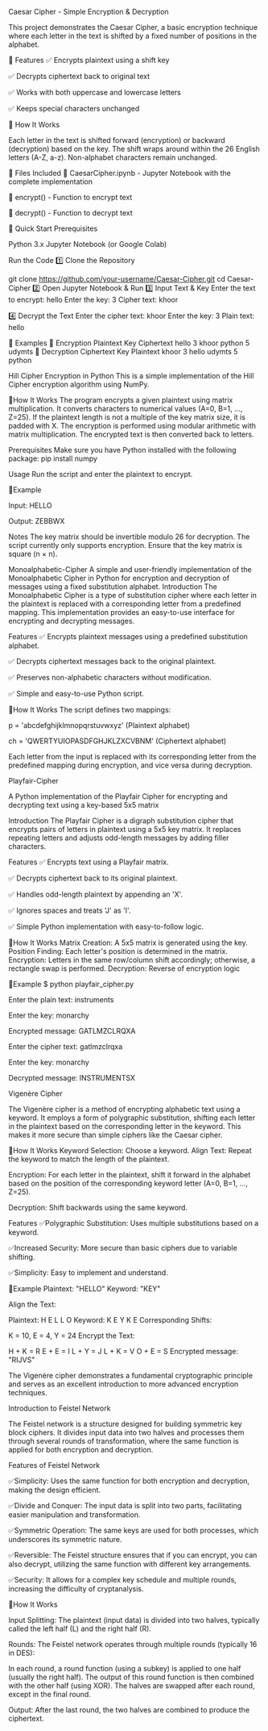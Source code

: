Caesar Cipher - Simple Encryption & Decryption

This project demonstrates the Caesar Cipher, a basic encryption technique where each letter in the text is shifted by a fixed number of positions in the alphabet.

🔹 Features
✅ Encrypts plaintext using a shift key

✅ Decrypts ciphertext back to original text

✅ Works with both uppercase and lowercase letters

✅ Keeps special characters unchanged

📌 How It Works

Each letter in the text is shifted forward (encryption) or backward (decryption) based on the key.
The shift wraps around within the 26 English letters (A-Z, a-z).
Non-alphabet characters remain unchanged.


📂 Files Included
📜 CaesarCipher.ipynb - Jupyter Notebook with the complete implementation

📜 encrypt() - Function to encrypt text

📜 decrypt() - Function to decrypt text

🚀 Quick Start Prerequisites

Python 3.x
Jupyter Notebook (or Google Colab)

Run the Code 
1️⃣ Clone the Repository

git clone https://github.com/your-username/Caesar-Cipher.git
cd Caesar-Cipher
2️⃣ Open Jupyter Notebook & Run
3️⃣ Input Text & Key
Enter the text to encrypt: hello
Enter the key: 3
Cipher text: khoor

4️⃣ Decrypt the Text
Enter the cipher text: khoor
Enter the key: 3
Plain text: hello

🎯 Examples
🔹 Encryption
Plaintext	Key	Ciphertext
hello	3	khoor
python	5	udymts
🔹 Decryption
Ciphertext	Key	Plaintext
khoor	3	hello
udymts	5	python







Hill Cipher Encryption in Python
This is a simple implementation of the Hill Cipher encryption algorithm using NumPy.

📌How It Works
The program encrypts a given plaintext using matrix multiplication.
It converts characters to numerical values (A=0, B=1, ..., Z=25).
If the plaintext length is not a multiple of the key matrix size, it is padded with X.
The encryption is performed using modular arithmetic with matrix multiplication.
The encrypted text is then converted back to letters.

Prerequisites
Make sure you have Python installed with the following package:
pip install numpy

Usage
Run the script and enter the plaintext to encrypt.

🎯Example

Input:  HELLO

Output: ZEBBWX

Notes
The key matrix should be invertible modulo 26 for decryption.
The script currently only supports encryption.
Ensure that the key matrix is square (n × n).



Monoalphabetic-Cipher
A simple and user-friendly implementation of the Monoalphabetic Cipher in Python for encryption and decryption of messages using a fixed substitution alphabet.
Introduction
The Monoalphabetic Cipher is a type of substitution cipher where each letter in the plaintext is replaced with a corresponding letter from a predefined mapping. This implementation provides an easy-to-use interface for encrypting and decrypting messages.

Features
✅ Encrypts plaintext messages using a predefined substitution alphabet.

✅ Decrypts ciphertext messages back to the original plaintext.

✅ Preserves non-alphabetic characters without modification.

✅ Simple and easy-to-use Python script.

📌How It Works
The script defines two mappings:

p = 'abcdefghijklmnopqrstuvwxyz' (Plaintext alphabet)

ch = 'QWERTYUIOPASDFGHJKLZXCVBNM' (Ciphertext alphabet)

Each letter from the input is replaced with its corresponding letter from the predefined mapping during encryption, and vice versa during decryption.


Playfair-Cipher

A Python implementation of the Playfair Cipher for encrypting and decrypting text using a key-based 5x5 matrix

Introduction
The Playfair Cipher is a digraph substitution cipher that encrypts pairs of letters in plaintext using a 5x5 key matrix. It replaces repeating letters and adjusts odd-length messages by adding filler characters.

Features
✅ Encrypts text using a Playfair matrix.

✅ Decrypts ciphertext back to its original plaintext.

✅ Handles odd-length plaintext by appending an 'X'.

✅ Ignores spaces and treats 'J' as 'I'.

✅ Simple Python implementation with easy-to-follow logic.

📌How It Works
Matrix Creation: A 5x5 matrix is generated using the key.
Position Finding: Each letter's position is determined in the matrix.
Encryption: Letters in the same row/column shift accordingly; otherwise, a rectangle swap is performed.
Decryption: Reverse of encryption logic 

🎯Example
$ python playfair_cipher.py

Enter the plain text: instruments

Enter the key: monarchy

Encrypted message: GATLMZCLRQXA

Enter the cipher text: gatlmzclrqxa

Enter the key: monarchy

Decrypted message: INSTRUMENTSX


Vigenère Cipher

The Vigenère cipher is a method of encrypting alphabetic text using a keyword. It employs a form of polygraphic substitution, shifting each letter in the plaintext based on the corresponding letter in the keyword. This makes it more secure than simple ciphers like the Caesar cipher.

📌How It Works
Keyword Selection: Choose a keyword.
Align Text: Repeat the keyword to match the length of the plaintext.

Encryption:
For each letter in the plaintext, shift it forward in the alphabet based on the position of the corresponding keyword letter (A=0, B=1, ..., Z=25).

Decryption: Shift backwards using the same keyword.

Features
✅Polygraphic Substitution: Uses multiple substitutions based on a keyword.

✅Increased Security: More secure than basic ciphers due to variable shifting.

✅Simplicity: Easy to implement and understand.

🎯Example
Plaintext: "HELLO"
Keyword: "KEY"

Align the Text:

Plaintext: H E L L O
Keyword: K E Y K E
Corresponding Shifts:

K = 10, E = 4, Y = 24
Encrypt the Text:

H + K = R
E + E = I
L + Y = J
L + K = V
O + E = S
Encrypted message: "RIJVS"

The Vigenère cipher demonstrates a fundamental cryptographic principle and serves as an excellent introduction to more advanced encryption techniques.


Introduction to Feistel Network 

The Feistel network is a structure designed for building symmetric key block ciphers. It divides input data into two halves and processes them through several rounds of transformation, where the same function is applied for both encryption and decryption.

 Features of Feistel Network

✅Simplicity: Uses the same function for both encryption and decryption, making the design efficient.

✅Divide and Conquer: The input data is split into two parts, facilitating easier manipulation and transformation.

✅Symmetric Operation: The same keys are used for both processes, which underscores its symmetric nature.

✅Reversible: The Feistel structure ensures that if you can encrypt, you can also decrypt, utilizing the same function with different key arrangements.

✅Security: It allows for a complex key schedule and multiple rounds, increasing the difficulty of cryptanalysis.

📌How It Works

Input Splitting: The plaintext (input data) is divided into two halves, typically called the left half (L) and the right half (R).

Rounds: The Feistel network operates through multiple rounds (typically 16 in DES):

In each round, a round function (using a subkey) is applied to one half (usually the right half).
The output of this round function is then combined with the other half (using XOR).
The halves are swapped after each round, except in the final round.

Output: After the last round, the two halves are combined to produce the ciphertext.
